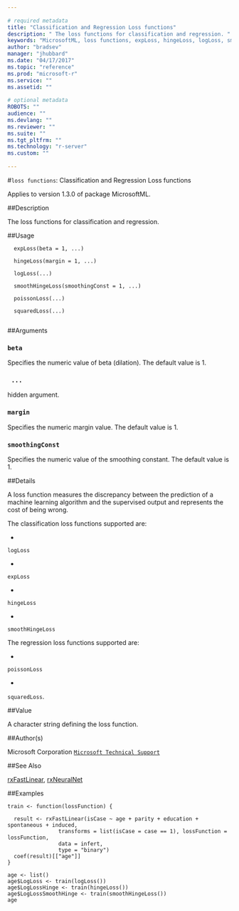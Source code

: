 ```yaml
--- 
 
# required metadata 
title: "Classification and Regression Loss functions" 
description: " The loss functions for classification and regression. " 
keywords: "MicrosoftML, loss functions, expLoss, hingeLoss, logLoss, smoothHingeLoss, poissonLoss, squaredLoss, loss" 
author: "bradsev" 
manager: "jhubbard" 
ms.date: "04/17/2017" 
ms.topic: "reference" 
ms.prod: "microsoft-r" 
ms.service: "" 
ms.assetid: "" 
 
# optional metadata 
ROBOTS: "" 
audience: "" 
ms.devlang: "" 
ms.reviewer: "" 
ms.suite: "" 
ms.tgt_pltfrm: "" 
ms.technology: "r-server" 
ms.custom: "" 
 
--- 
```

 
 
 
 
#`loss functions`: Classification and Regression Loss functions

Applies to version 1.3.0 of package MicrosoftML.
 
##Description
 
The loss functions for classification and regression.
 
 
##Usage

```   
  expLoss(beta = 1, ...)
  
  hingeLoss(margin = 1, ...)
  
  logLoss(...)
  
  smoothHingeLoss(smoothingConst = 1, ...)
  
  poissonLoss(...)
  
  squaredLoss(...)
 
```
 
 ##Arguments

   
  
 ### `beta`
 Specifies the numeric value of beta (dilation). The default value  is 1. 
  
  
  
 ### ` ...`
 hidden argument. 
  
  
  
 ### `margin`
 Specifies the numeric margin value. The default value is 1. 
  
  
  
 ### `smoothingConst`
 Specifies the numeric value of the smoothing constant. The default value is 1. 
  
 
 
 ##Details
 
A loss function measures the discrepancy between the prediction
of a machine learning algorithm and the supervised output and represents the
cost of being wrong. 

The classification loss functions supported are:
  

* 
 `logLoss` 

* 
 `expLoss` 

* 
 `hingeLoss` 

* 
 `smoothHingeLoss`


The regression loss functions supported are:
  

* 
 `poissonLoss` 

* 
 `squaredLoss`.


 
 
 ##Value
 
A character string defining the loss function.
 
 ##Author(s)
 
Microsoft Corporation [`Microsoft Technical Support`](https://go.microsoft.com/fwlink/?LinkID=698556&clcid=0x409)

 
 
 ##See Also
 
[rxFastLinear](rxfastlinear.md), [rxNeuralNet](rxneuralnet.md)
   
 ##Examples

	train <- function(lossFunction) {
  
      result <- rxFastLinear(isCase ~ age + parity + education + spontaneous + induced,
                    transforms = list(isCase = case == 1), lossFunction = lossFunction,
                    data = infert,
                    type = "binary")
      coef(result)[["age"]]
	}
  
	age <- list()
	age$LogLoss <- train(logLoss())
	age$LogLossHinge <- train(hingeLoss())
	age$LogLossSmoothHinge <- train(smoothHingeLoss())
	age
 

 
 
